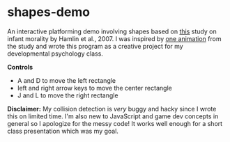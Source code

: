 # shapes-demo
An interactive platforming demo involving shapes based on [this](https://www.nature.com/articles/nature06288) study on infant morality by Hamlin et al., 2007. I was inspired by [one animation](https://www.nature.com/articles/nature06288/figures/1) from the study and wrote this program as a creative project for my developmental psychology class.

**Controls**
* A and D to move the left rectangle
* left and right arrow keys to move the center rectangle
* J and L to move the right rectangle

**Disclaimer:** My collision detection is *very* buggy and hacky since I wrote this on limited time. I'm also new to JavaScript and game dev concepts in general so I apologize for the messy code! It works well enough for a short class presentation which was my goal.

